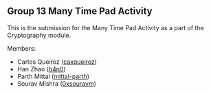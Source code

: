 
## Group 13 Many Time Pad Activity

This is the submission for the Many Time Pad Activity as a part of the Cryptography module.

Members:

- Carlos Queiroz ([caxqueiroz](https://github.com/caxqueiroz))
- Han Zhao ([h4n0](https://github.com/h4n0))
- Parth Mittal ([mittal-parth](https://github.com/mittal-parth))
- Sourav Mishra ([0xsouravm](https://github.com/0xsouravm))
